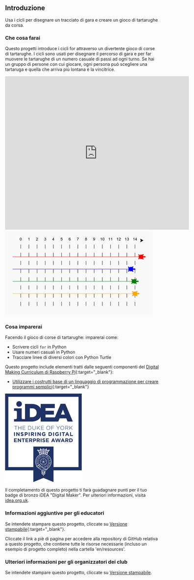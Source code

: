 ## Introduzione

Usa i cicli per disegnare un tracciato di gara e creare un gioco di tartarughe da corsa.

### Che cosa farai

Questo progetti introduce i cicli for attraverso un divertente gioco di corse di tartarughe. I cicli sono usati per disegnare il percorso di gara e per far muovere le tartarughe di un numero casuale di passi ad ogni turno. Se hai un gruppo di persone con cui giocare, ogni persona può scegliere una tartaruga e quella che arriva più lontana è la vincitrice.

<div class="trinket">
  <iframe src="https://trinket.io/embed/python/9339862606?outputOnly=true&start=result" width="600" height="500" frameborder="0" marginwidth="0" marginheight="0" allowfullscreen>
  </iframe>
  <img src="images/race-finished.png">
</div>

### Cosa imparerai

Facendo il gioco di corse di tartarughe: imparerai come:

+ Scrivere cicli `for` in Python
+ Usare numeri casuali in Python
+ Tracciare linee di diversi colori con Python Turtle

Questo progetto include elementi tratti dalle seguenti componenti del [Digital Making Curriculum di Raspberry Pi](http://rpf.io/curriculum){:target="_blank"}:

+ [Utilizzare i costrutti base di un linguaggio di programmazione per creare programmi semplici](https://www.raspberrypi.org/curriculum/programming/creator/){:target="_blank"}

![iDEA](images/idea.png)

Il completamento di questo progetto ti farà guadagnare punti per il tuo badge di bronzo iDEA "Digital Maker". Per ulteriori informazioni, visita [idea.org.uk](https://idea.org.uk).

### Informazioni aggiuntive per gli educatori

Se intendete stampare questo progetto, cliccate su [Versione stampabile](https://projects.raspberrypi.org/en/projects/turtle-race/print){:target="_blank"}.

Cliccate il link a piè di pagina per accedere alla repository di GitHub relativa a questo progetto, che contiene tutte le risorse necessarie (incluso un esempio di progetto completo) nella cartella 'en/resources'.

### Ulteriori informazioni per gli organizzatori dei club

Se intendete stampare questo progetto, cliccate su [Versione stampabile](https://projects.raspberry-pi.org/en/projects/turtle-race/print).